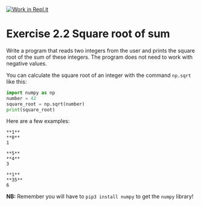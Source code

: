 [![Work in Repl.it](https://classroom.github.com/assets/work-in-replit-14baed9a392b3a25080506f3b7b6d57f295ec2978f6f33ec97e36a161684cbe9.svg)](https://classroom.github.com/online_ide?assignment_repo_id=5664632&assignment_repo_type=AssignmentRepo)
# Exercise 2.2 Square root of sum

Write a program that reads two integers from the user and prints the square root of the sum of these integers. The program does not need to work with negative values.

You can calculate the square root of an integer with the command `np.sqrt` like this:

```python
import numpy as np
number = 42
square_root = np.sqrt(number)
print(square_root)
```

Here are a few examples:

```plaintext
**1**
**0**
1
```

```plaintext
**5**
**4**
3
```

```plaintext
**1**
**35**
6
```

**NB:** Remember you will have to `pip3 install numpy` to get the `numpy` library!
